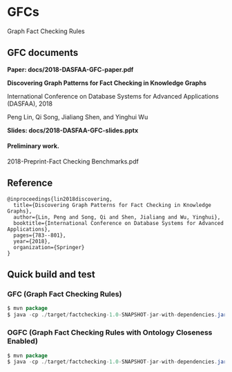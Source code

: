 # GFCs
Graph Fact Checking Rules

## GFC documents

**Paper: docs/2018-DASFAA-GFC-paper.pdf**

**Discovering Graph Patterns for Fact Checking in Knowledge Graphs**

International Conference on Database Systems for Advanced Applications (DASFAA), 2018

Peng Lin, Qi Song, Jialiang Shen, and Yinghui Wu

**Slides: docs/2018-DASFAA-GFC-slides.pptx**

#### Preliminary work.

2018-Preprint-Fact Checking Benchmarks.pdf

## Reference

```
@inproceedings{lin2018discovering,
  title={Discovering Graph Patterns for Fact Checking in Knowledge Graphs},
  author={Lin, Peng and Song, Qi and Shen, Jialiang and Wu, Yinghui},
  booktitle={International Conference on Database Systems for Advanced Applications},
  pages={783--801},
  year={2018},
  organization={Springer}
}
```

## Quick build and test

### GFC (Graph Fact Checking Rules)
```java
$ mvn package
$ java -cp ./target/factchecking-1.0-SNAPSHOT-jar-with-dependencies.jar edu.wsu.eecs.gfc.exps.TestGFC ./sample_data/ ./output 0.01 0.0001 4 50
```

### OGFC (Graph Fact Checking Rules with Ontology Closeness Enabled)

```java
$ mvn package
$ java -cp ./target/factchecking-1.0-SNAPSHOT-jar-with-dependencies.jar edu.wsu.eecs.gfc.exps.TestOGFC ./sample_data/ ./output 0.01 0.0001 4 50
```